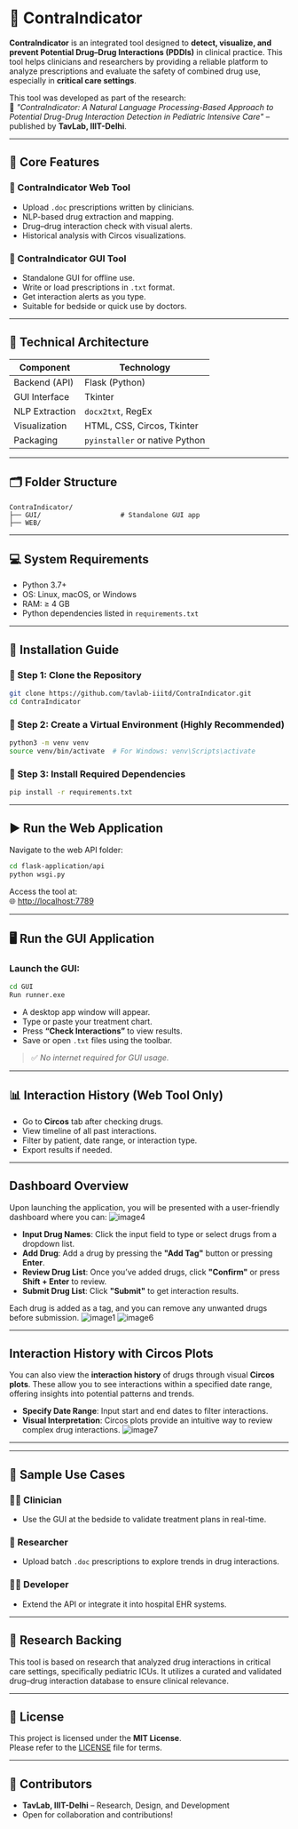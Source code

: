 # 🚨 **ContraIndicator**

**ContraIndicator** is an integrated tool designed to **detect, visualize, and prevent Potential Drug–Drug Interactions (PDDIs)** in clinical practice. This tool helps clinicians and researchers by providing a reliable platform to analyze prescriptions and evaluate the safety of combined drug use, especially in **critical care settings**.

This tool was developed as part of the research:  
📄 *"ContraIndicator: A Natural Language Processing-Based Approach to Potential Drug-Drug Interaction Detection in Pediatric Intensive Care"* – published by **TavLab, IIIT-Delhi**.

---

## 🌟 **Core Features**

### 🔹 ContraIndicator Web Tool
- Upload `.doc` prescriptions written by clinicians.
- NLP-based drug extraction and mapping.
- Drug–drug interaction check with visual alerts.
- Historical analysis with Circos visualizations.

### 🔹 ContraIndicator GUI Tool
- Standalone GUI for offline use.
- Write or load prescriptions in `.txt` format.
- Get interaction alerts as you type.
- Suitable for bedside or quick use by doctors.

---

## 🧠 **Technical Architecture**

| Component      | Technology        |
|----------------|------------------|
| Backend (API)  | Flask (Python)    |
| GUI Interface  | Tkinter           |
| NLP Extraction | `docx2txt`, RegEx |
| Visualization  | HTML, CSS, Circos, Tkinter |
| Packaging      | `pyinstaller` or native Python |

---

## 🗂️ Folder Structure

```
ContraIndicator/       
├── GUI/                    # Standalone GUI app
├── WEB/
```

---

## 💻 System Requirements

- Python 3.7+
- OS: Linux, macOS, or Windows
- RAM: ≥ 4 GB
- Python dependencies listed in `requirements.txt`

---

## 🧩 Installation Guide

### 🔸 Step 1: Clone the Repository

```bash
git clone https://github.com/tavlab-iiitd/ContraIndicator.git
cd ContraIndicator
```

### 🔸 Step 2: Create a Virtual Environment (Highly Recommended)

```bash
python3 -m venv venv
source venv/bin/activate  # For Windows: venv\Scripts\activate
```

### 🔸 Step 3: Install Required Dependencies

```bash
pip install -r requirements.txt
```

---

## ▶️ Run the Web Application

Navigate to the web API folder:

```bash
cd flask-application/api
python wsgi.py
```

Access the tool at:  
🌐 [http://localhost:7789](http://localhost:7789)

---

## 🖥️ Run the GUI Application

### Launch the GUI:
```bash
cd GUI
Run runner.exe
```

- A desktop app window will appear.
- Type or paste your treatment chart.
- Press **“Check Interactions”** to view results.
- Save or open `.txt` files using the toolbar.

> ✅ *No internet required for GUI usage.*

---

## 📊 Interaction History (Web Tool Only)

- Go to **Circos** tab after checking drugs.
- View timeline of all past interactions.
- Filter by patient, date range, or interaction type.
- Export results if needed.

---

## **Dashboard Overview**

Upon launching the application, you will be presented with a user-friendly dashboard where you can:
![image4](https://github.com/user-attachments/assets/10f6d708-aee4-49fa-ab70-4a84640ea731)

- **Input Drug Names**: Click the input field to type or select drugs from a dropdown list.
- **Add Drug**: Add a drug by pressing the **"Add Tag"** button or pressing **Enter**.
- **Review Drug List**: Once you’ve added drugs, click **"Confirm"** or press **Shift + Enter** to review.
- **Submit Drug List**: Click **"Submit"** to get interaction results.

Each drug is added as a tag, and you can remove any unwanted drugs before submission.
![image1](https://github.com/user-attachments/assets/2983723f-2433-4e58-976a-08e345af751c)
![image6](https://github.com/user-attachments/assets/7bdd67d1-a7ab-4e0d-8b7d-a938f43bb6c2)

---

## **Interaction History with Circos Plots**

You can also view the **interaction history** of drugs through visual **Circos plots**. These allow you to see interactions within a specified date range, offering insights into potential patterns and trends.

- **Specify Date Range**: Input start and end dates to filter interactions.
- **Visual Interpretation**: Circos plots provide an intuitive way to review complex drug interactions.
![image7](https://github.com/user-attachments/assets/52bb3117-c5a8-470f-9326-bc8cc433cc9b)

---



---

## 🧪 Sample Use Cases

### 👩‍⚕️ Clinician
- Use the GUI at the bedside to validate treatment plans in real-time.

### 🧬 Researcher
- Upload batch `.doc` prescriptions to explore trends in drug interactions.

### 🧑‍💻 Developer
- Extend the API or integrate it into hospital EHR systems.

---

## 🔬 Research Backing

This tool is based on research that analyzed drug interactions in critical care settings, specifically pediatric ICUs. It utilizes a curated and validated drug–drug interaction database to ensure clinical relevance.

---

## 📄 License

This project is licensed under the **MIT License**.  
Please refer to the [LICENSE](LICENSE) file for terms.

---

## 👥 Contributors

- **TavLab, IIIT-Delhi** – Research, Design, and Development  
- Open for collaboration and contributions!

